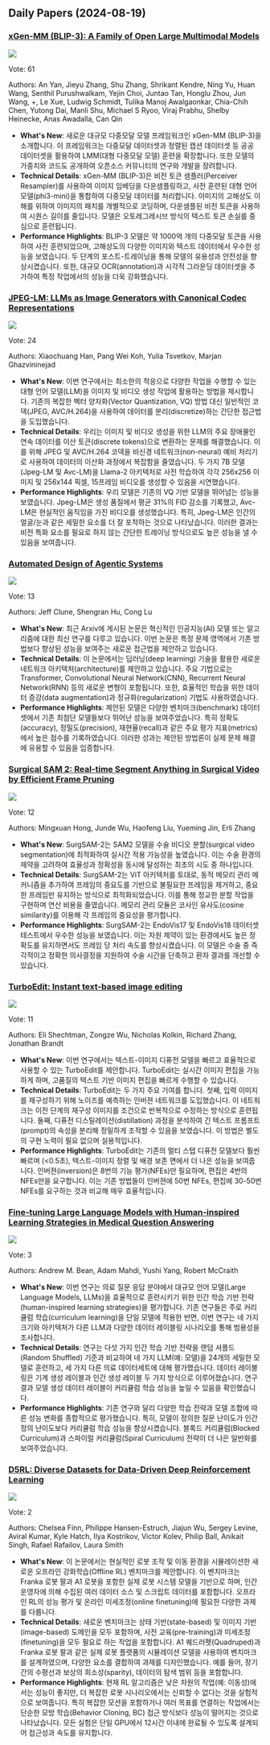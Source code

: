 ## Daily Papers (2024-08-19)

### [xGen-MM (BLIP-3): A Family of Open Large Multimodal Models](https://arxiv.org/abs/2408.08872)

![](https://cdn-thumbnails.huggingface.co/social-thumbnails/papers/2408.08872.png)

Vote: 61

Authors: An Yan, Jieyu Zhang, Shu Zhang, Shrikant Kendre, Ning Yu, Huan Wang, Senthil Purushwalkam, Yejin Choi, Juntao Tan, Honglu Zhou, Jun Wang, +, Le Xue, Ludwig Schmidt, Tulika Manoj Awalgaonkar, Chia-Chih Chen, Yutong Dai, Manli Shu, Michael S Ryoo, Viraj Prabhu, Shelby Heinecke, Anas Awadalla, Can Qin

- **What's New**: 새로운 대규모 다중모달 모델 프레임워크인 xGen-MM (BLIP-3)을 소개합니다. 이 프레임워크는 다중모달 데이터셋과 정렬된 캡션 데이터셋 등 공공 데이터셋을 활용하여 LMM(대형 다중모달 모델) 훈련을 확장합니다. 또한 모델의 가중치와 코드도 공개하여 오픈소스 커뮤니티의 연구와 개발을 장려합니다.
- **Technical Details**: xGen-MM (BLIP-3)은 비전 토큰 샘플러(Perceiver Resampler)를 사용하여 이미지 임베딩을 다운샘플링하고, 사전 훈련된 대형 언어 모델(phi3-mini)을 통합하여 다중모달 데이터를 처리합니다. 이미지의 고해상도 이해를 위하여 이미지의 패치를 개별적으로 코딩하며, 다운샘플된 비전 토큰을 사용하여 시퀀스 길이를 줄입니다. 모델은 오토레그레시브 방식의 텍스트 토큰 손실를 중심으로 훈련됩니다.
- **Performance Highlights**: BLIP-3 모델은 약 1000억 개의 다중모달 토큰을 사용하여 사전 훈련되었으며, 고해상도의 다양한 이미지와 텍스트 데이터에서 우수한 성능을 보였습니다. 두 단계의 포스트-트레이닝을 통해 모델의 유용성과 안전성을 향상시켰습니다. 또한, 대규모 OCR(annotation)과 시각적 그라운딩 데이터셋을 추가하여 특정 작업에서의 성능을 더욱 강화했습니다.

### [JPEG-LM: LLMs as Image Generators with Canonical Codec Representations](https://arxiv.org/abs/2408.08459)

![](https://cdn-thumbnails.huggingface.co/social-thumbnails/papers/2408.08459.png)

Vote: 24

Authors: Xiaochuang Han, Pang Wei Koh, Yulia Tsvetkov, Marjan Ghazvininejad

- **What's New**: 이번 연구에서는 최소한의 적응으로 다양한 작업을 수행할 수 있는 대형 언어 모델(LLM)을 이미지 및 비디오 생성 작업에 활용하는 방법을 제시합니다. 기존의 복잡한 벡터 양자화(Vector Quantization, VQ) 방법 대신 일반적인 코덱(JPEG, AVC/H.264)을 사용하여 데이터를 분리(discretize)하는 간단한 접근법을 도입했습니다.
- **Technical Details**: 우리는 이미지 및 비디오 생성을 위한 LLM의 주요 장애물인 연속 데이터를 이산 토큰(discrete tokens)으로 변환하는 문제를 해결했습니다. 이를 위해 JPEG 및 AVC/H.264 코덱을 비신경 네트워크(non-neural) 예비 처리기로 사용하여 데이터의 이산화 과정에서 복잡함을 줄였습니다. 두 가지 7B 모델(Jpeg-LM 및 Avc-LM)을 Llama-2 아키텍처로 사전 학습하여 각각 256x256 이미지 및 256x144 픽셀, 15프레임 비디오를 생성할 수 있음을 시연했습니다.
- **Performance Highlights**: 우리 모델은 기존의 VQ 기반 모델을 뛰어넘는 성능을 보였습니다. Jpeg-LM은 생성 품질에서 평균 31%의 FID 감소를 기록했고, Avc-LM은 현실적인 움직임을 가진 비디오를 생성했습니다. 특히, Jpeg-LM은 인간의 얼굴/눈과 같은 세밀한 요소를 더 잘 포착하는 것으로 나타났습니다. 이러한 결과는 비전 특화 요소를 필요로 하지 않는 간단한 트레이닝 방식으로도 높은 성능을 낼 수 있음을 보여줍니다.

### [Automated Design of Agentic Systems](https://arxiv.org/abs/2408.08435)

![](https://cdn-thumbnails.huggingface.co/social-thumbnails/papers/2408.08435.png)

Vote: 13

Authors: Jeff Clune, Shengran Hu, Cong Lu

- **What's New**: 최근 Arxiv에 게시된 논문은 혁신적인 인공지능(AI) 모델 또는 알고리즘에 대한 최신 연구를 다루고 있습니다. 이번 논문은 특정 문제 영역에서 기존 방법보다 향상된 성능을 보여주는 새로운 접근법을 제안하고 있습니다.
- **Technical Details**: 이 논문에서는 딥러닝(deep learning) 기술을 활용한 새로운 네트워크 아키텍처(architecture)를 제안하고 있습니다. 주요 기법으로는 Transformer, Convolutional Neural Network(CNN), Recurrent Neural Network(RNN) 등의 새로운 변형이 포함됩니다. 또한, 효율적인 학습을 위한 데이터 증강(data augmentation)과 정규화(regularization) 기법도 사용하였습니다.
- **Performance Highlights**: 제안된 모델은 다양한 벤치마크(benchmark) 데이터셋에서 기존 최첨단 모델들보다 뛰어난 성능을 보여주었습니다. 특히 정확도(accuracy), 정밀도(precision), 재현율(recall)과 같은 주요 평가 지표(metrics)에서 높은 점수를 기록하였습니다. 이러한 성과는 제안된 방법론이 실제 문제 해결에 유용할 수 있음을 입증합니다.

### [Surgical SAM 2: Real-time Segment Anything in Surgical Video by Efficient Frame Pruning](https://arxiv.org/abs/2408.07931)

![](https://cdn-thumbnails.huggingface.co/social-thumbnails/papers/2408.07931.png)

Vote: 12

Authors: Mingxuan Hong, Junde Wu, Haofeng Liu, Yueming Jin, Erli Zhang

- **What's New**: SurgSAM-2는 SAM2 모델을 수술 비디오 분할(surgical video segmentation)에 최적화하여 실시간 적용 가능성을 높였습니다. 이는 수술 환경의 제약을 고려하여 효율성과 정확성을 동시에 달성하는 최초의 시도 중 하나입니다.
- **Technical Details**: SurgSAM-2는 ViT 아키텍처를 토대로, 동적 메모리 관리 메커니즘을 추가하여 프레임의 중요도를 기반으로 불필요한 프레임을 제거하고, 중요한 프레임만 유지하는 방식으로 최적화되었습니다. 이를 통해 정교한 분할 작업을 구현하며 연산 비용을 줄였습니다. 메모리 관리 모듈은 코사인 유사도(cosine similarity)를 이용해 각 프레임의 중요성을 평가합니다.
- **Performance Highlights**: SurgSAM-2는 EndoVis17 및 EndoVis18 데이터셋 테스트에서 우수한 성능을 보였습니다. 이는 자원 제약이 있는 환경에서도 높은 정확도를 유지하면서도 프레임 당 처리 속도를 향상시켰습니다. 이 모델은 수술 중 즉각적이고 정확한 의사결정을 지원하여 수술 시간을 단축하고 환자 결과를 개선할 수 있습니다.

### [TurboEdit: Instant text-based image editing](https://arxiv.org/abs/2408.08332)

![](https://cdn-thumbnails.huggingface.co/social-thumbnails/papers/2408.08332.png)

Vote: 11

Authors: Eli Shechtman, Zongze Wu, Nicholas Kolkin, Richard Zhang, Jonathan Brandt

- **What's New**: 이번 연구에서는 텍스트-이미지 디퓨전 모델을 빠르고 효율적으로 사용할 수 있는 TurboEdit를 제안합니다. TurboEdit는 실시간 이미지 편집을 가능하게 하며, 고품질의 텍스트 기반 이미지 편집을 빠르게 수행할 수 있습니다.
- **Technical Details**: TurboEdit는 두 가지 주요 기여를 합니다. 첫째, 입력 이미지를 재구성하기 위해 노이즈를 예측하는 인버젼 네트워크를 도입했습니다. 이 네트워크는 이전 단계의 재구성 이미지를 조건으로 반복적으로 수정하는 방식으로 훈련됩니다. 둘째, 디퓨전 디스틸레이션(distillation) 과정을 분석하여 긴 텍스트 프롬프트(prompt)의 속성을 분리해 정밀하게 조작할 수 있음을 보였습니다. 이 방법은 별도의 구현 노력이 필요 없으며 실용적입니다.
- **Performance Highlights**: TurboEdit는 기존의 멀티 스텝 디퓨전 모델보다 훨씬 빠르며 (<0.5초), 텍스트-이미지 정렬 및 배경 보존 면에서 더 나은 성능을 보여줍니다. 인버젼(inversion)은 8번의 기능 평가(NFEs)만 필요하며, 편집은 4번의 NFEs만을 요구합니다. 이는 기존 방법들이 인버젼에 50번 NFEs, 편집에 30-50번 NFEs를 요구하는 것과 비교해 매우 효율적입니다.

### [Fine-tuning Large Language Models with Human-inspired Learning Strategies in Medical Question Answering](https://arxiv.org/abs/2408.07888)

![](https://cdn-thumbnails.huggingface.co/social-thumbnails/papers/2408.07888.png)

Vote: 3

Authors: Andrew M. Bean, Adam Mahdi, Yushi Yang, Robert McCraith

- **What's New**: 이번 연구는 의료 질문 응답 분야에서 대규모 언어 모델(Large Language Models, LLMs)을 효율적으로 훈련시키기 위한 인간 학습 기반 전략(human-inspired learning strategies)을 평가합니다. 기존 연구들은 주로 커리큘럼 학습(curriculum learning)을 단일 모델에 적용한 반면, 이번 연구는 네 가지 크기와 아키텍처가 다른 LLM과 다양한 데이터 레이블링 시나리오를 통해 범용성을 조사합니다.
- **Technical Details**: 연구는 다섯 가지 인간 학습 기반 전략을 랜덤 셔플드(Random Shuffled) 기준과 비교하여 네 가지 LLM(예: 모델)을 24개의 세밀한 모델로 훈련하고, 세 가지 다른 의료 데이터세트에 대해 평가했습니다. 데이터 레이블링은 기계 생성 레이블과 인간 생성 레이블 두 가지 방식으로 이루어졌습니다. 연구 결과 모델 생성 데이터 레이블이 커리큘럼 학습 성능을 높일 수 있음을 확인했습니다.
- **Performance Highlights**: 기존 연구와 달리 다양한 학습 전략과 모델 조합에 따른 성능 변화를 종합적으로 평가했습니다. 특히, 모델이 정의한 질문 난이도가 인간 정의 난이도보다 커리큘럼 학습 성능을 향상시켰습니다. 블록드 커리큘럼(Blocked Curriculum)과 스파이럴 커리큘럼(Spiral Curriculum) 전략이 더 나은 일반화를 보여주었습니다.

### [D5RL: Diverse Datasets for Data-Driven Deep Reinforcement Learning](https://arxiv.org/abs/2408.08441)

![](https://cdn-thumbnails.huggingface.co/social-thumbnails/papers/2408.08441.png)

Vote: 2

Authors: Chelsea Finn, Philippe Hansen-Estruch, Jiajun Wu, Sergey Levine, Aviral Kumar, Kyle Hatch, Ilya Kostrikov, Victor Kolev, Philip Ball, Anikait Singh, Rafael Rafailov, Laura Smith

- **What's New**: 이 논문에서는 현실적인 로봇 조작 및 이동 환경을 시뮬레이션한 새로운 오프라인 강화학습(Offline RL) 벤치마크를 제안합니다. 이 벤치마크는 Franka 로봇 팔과 A1 로봇을 포함한 실제 로봇 시스템 모델을 기반으로 하며, 인간 운영자에 의해 수집된 여러 데이터 소스 및 스크립트 데이터를 포함합니다. 오프라인 RL의 성능 평가 및 온라인 미세조정(online finetuning)에 필요한 다양한 과제를 다룹니다.
- **Technical Details**: 새로운 벤치마크는 상태 기반(state-based) 및 이미지 기반(image-based) 도메인을 모두 포함하며, 사전 교육(pre-training)과 미세조정(finetuning)을 모두 필요로 하는 작업을 포함합니다. A1 퀘드러펫(Quadruped)과 Franka 로봇 팔과 같은 실제 로봇 플랫폼의 시뮬레이션 모델을 사용하여 벤치마크를 설계하였으며, 다양한 요소를 결합하여 과제를 디자인했습니다. 예를 들어, 장기간의 수평선과 보상의 희소성(sparity), 데이터의 탐색 범위 등을 포함합니다.
- **Performance Highlights**: 현재 RL 알고리즘은 낮은 차원의 작업(예: 이동성)에서는 성능이 좋지만, 더 복잡한 로봇 시나리오에서는 신뢰할 수 없다는 것을 실험적으로 보여줍니다. 특히 복잡한 모션을 포함하거나 여러 목표를 연결하는 작업에서는 단순한 모방 학습(Behavior Cloning, BC) 접근 방식보다 성능이 떨어지는 것으로 나타났습니다. 모든 실험은 단일 GPU에서 12시간 이내에 완료될 수 있도록 설계되어 접근성과 속도를 유지합니다.

